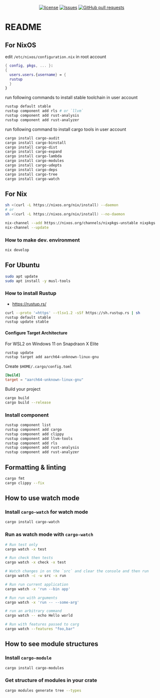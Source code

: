 <p align="center">
  <a href="https://github.com/mingyuchoo/rust-study-series/blob/main/LICENSE"><img alt="license" src="https://img.shields.io/github/license/mingyuchoo/rust-study-series"/></a>
  <a href="https://github.com/mingyuchoo/rust-study-series/issues"><img alt="Issues" src="https://img.shields.io/github/issues/mingyuchoo/rust-study-series?color=appveyor" /></a>
  <a href="https://github.com/mingyuchoo/rust-study-series/pulls"><img alt="GitHub pull requests" src="https://img.shields.io/github/issues-pr/mingyuchoo/rust-study-series?color=appveyor" /></a>
</p>

# README
## For NixOS

edit `/etc/nixos/configuration.nix` in root account

```nix
{ config, pkgs, ... }:
{
  users.users.{username} = {
  rustup
  }
}
```

run following commands to install stable toolchain in user account

```bash
rustup default stable
rustup component add rls # or `llvm`
rustup component add rust-analysis
rustup component add rust-analyzer
```

run following command to install cargo tools in user account

```bash
cargo install cargo-audit
cargo install cargo-binstall
cargo install cargo-dist
cargo install cargo-expand
cargo install cargo-lambda
cargo install cargo-modules
cargo install cargo-udepts
cargo install cargo-deps
cargo install cargo-tree
cargo install cargo-watch
```

## For Nix

```bash
sh <(curl -L https://nixos.org/nix/install) --daemon
# or
sh <(curl -L https://nixos.org/nix/install) --no-daemon

nix-channel --add https://nixos.org/channels/nixpkgs-unstable nixpkgs
nix-channel --update
```

### How to make dev. environment

```bash
nix develop
```

## For Ubuntu

```bash
sudo apt update
sudo apt install -y musl-tools
```

### How to install Rustup

- <https://rustup.rs/>

```bash
curl --proto '=https' --tlsv1.2 -sSf https://sh.rustup.rs | sh
rustup default stable
rustup update stable
```

#### Configure Target Architecture

For WSL2 on Windows 11 on Snapdraon X Elite

```bash
rustup update
rustup target add aarch64-unknown-linux-gnu
```

Create `$HOME/.cargo/config.toml`

```toml
[build]
target = "aarch64-unknown-linux-gnu"
```

Build your project

```bash
cargo build
cargo build --release
```

### Install component

```bash
rustup component list
rustup component add cargo
rustup component add clippy
rustup component add llvm-tools
rustup component add rls
rustup component add rust-analysis
rustup component add rust-analyzer
```
## Formatting & linting

```bash
cargo fmt
cargo clippy --fix
```

## How to use watch mode

### Install `cargo-watch` for watch mode

```bash
cargo install cargo-watch
```

### Run as watch mode with `cargo-watch`

```bash
# Run test only
cargo watch -x test

# Run check then tests
cargo watch -x check -x test

# Watch changes in on the `src` and clear the console and then run
cargo watch -c -w src -x run

# Run run current application
cargo watch -x 'run --bin app'

# Run run with arguments
cargo watch -x 'run -- --some-arg'

# run an arbitrary command
cargo watch -- echo Hello world

# Run with features passed to carg
cargo watch --features "foo,bar"
```

## How to see module structures

### Install `cargo-module`

```bash
cargo install cargo-modules
```

### Get structure of modules in your crate

```bash
cargo modules generate tree --types
```
